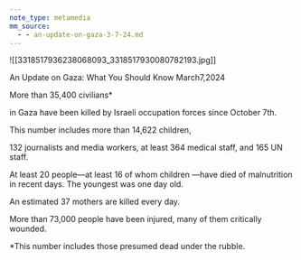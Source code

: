 ```yaml
---
note_type: metamedia
mm_source:
  - - an-update-on-gaza-3-7-24.md
---
```


![[3318517936238068093_3318517930080782193.jpg]]

An Update on Gaza:
What You Should Know
March7,2024

More than 35,400 civilians*

in Gaza have been killed by
Israeli occupation forces
since October 7th.

This number includes more than 14,622 children,

132 journalists and media workers, at least 364
medical staff, and 165 UN staff.

At least 20 people—at least 16 of whom children
—have died of malnutrition in recent days. The
youngest was one day old.

An estimated 37 mothers are killed every day.

More than 73,000 people have been injured, many
of them critically wounded.

*This number includes those presumed dead under the rubble.

